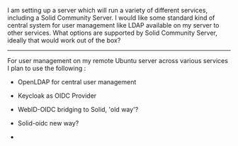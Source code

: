 I am setting up a server which will run a variety of different services, including a Solid Community Server. I would like some standard kind of central system for user management like LDAP available on my server to other services. What options are supported by Solid Community Server, ideally that would work out of the box?

---

For user management on my remote Ubuntu server across various services I plan to use the following :
* OpenLDAP for central user management
* Keycloak as OIDC Provider

* WebID-OIDC bridging to Solid, 'old way'?
* Solid-oidc new way?
* 